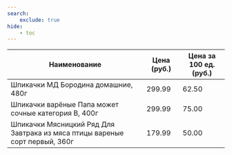 ```yaml
---
search:
    exclude: true
hide:
    - toc
---
```


| Наименование | Цена (руб.) | Цена за 100 ед. (руб.) |
| -- | -- | -- |
| Шпикачки МД Бородина домашние, 480г | 299.99 | 62.50 |
| Шпикачки варёные Папа может сочные категория В, 400г | 299.99 | 75.00 |
| Шпикачки Мясницкий Ряд Для Завтрака из мяса птицы вареные сорт первый, 360г | 179.99 | 50.00 |
